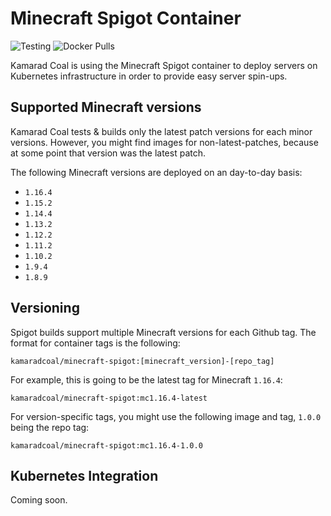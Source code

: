 Minecraft Spigot Container
==========================

![Testing](https://github.com/kamarad-coal/minecraft-spigot/workflows/Testing/badge.svg?branch=master)
![Docker Pulls](https://img.shields.io/docker/pulls/kamaradcoal/minecraft-spigot)

Kamarad Coal is using the Minecraft Spigot container to deploy servers on Kubernetes infrastructure in order to provide easy server spin-ups.

## Supported Minecraft versions

Kamarad Coal tests & builds only the latest patch versions for each minor versions. However, you might find images for non-latest-patches, because at some point that version was the latest patch.

The following Minecraft versions are deployed on an day-to-day basis:

- `1.16.4`
- `1.15.2`
- `1.14.4`
- `1.13.2`
- `1.12.2`
- `1.11.2`
- `1.10.2`
- `1.9.4`
- `1.8.9`

## Versioning

Spigot builds support multiple Minecraft versions for each Github tag. The format for container tags is the following:

```
kamaradcoal/minecraft-spigot:[minecraft_version]-[repo_tag]
```

For example, this is going to be the latest tag for Minecraft `1.16.4`:

```
kamaradcoal/minecraft-spigot:mc1.16.4-latest
```

For version-specific tags, you might use the following image and tag, `1.0.0` being the repo tag:

```
kamaradcoal/minecraft-spigot:mc1.16.4-1.0.0
```

## Kubernetes Integration

Coming soon.
